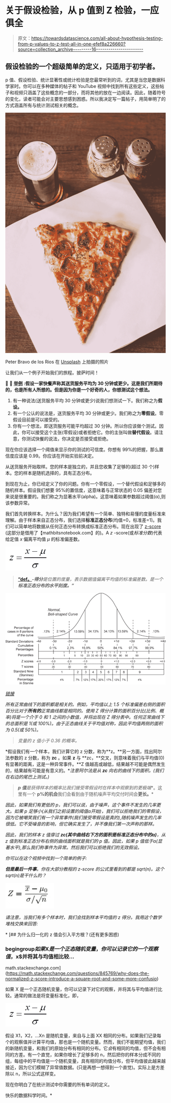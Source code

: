 # 关于假设检验，从 p 值到 Z 检验，一应俱全

> 原文：<https://towardsdatascience.com/all-about-hypothesis-testing-from-p-values-to-z-test-all-in-one-efef8a226660?source=collection_archive---------16----------------------->

## 假设检验的一个超级简单的定义，只适用于初学者。

p 值、假设检验、统计显著性或统计检验是您最常听到的词，尤其是当您是数据科学家时。你可以在多种媒体的帖子和 YouTube 视频中找到所有这些定义，这些帖子和视频只涵盖了这些概念的一部分，而将其他的放在一边阅读。因此，随着符号的变化，读者可能会对主要思想感到困惑。所以我决定写一篇帖子，用简单明了的方式涵盖所有与统计测试相关的概念。

![](img/b7ac9d9b8cb1a15c9210a6eaf7d15e3f.png)

Peter Bravo de los Rios 在 [Unsplash](https://unsplash.com?utm_source=medium&utm_medium=referral) 上拍摄的照片

让我们从一个例子开始我们的旅程。披萨时间！

🍕 🍕 [**举例**](https://www.dummies.com/education/math/statistics/what-a-p-value-tells-you-about-statistical-data/) **:假设一家快餐声称其送货服务平均为 30 分钟或更少。这是我们所期待的，也是所有人所想的。但是因为你是一个好奇的人，你想测试这个想法。**

1.  有一种说法(送货服务平均 30 分钟或更少)说我们想测试一下。我们称之为**假设。**
2.  有一个公认的说法是，送货服务平均 30 分钟或更少。我们称之为**零假设**。零假设目前是可以接受的。
3.  你有一个想法，即送货服务可能平均超过 30 分钟。所以你应该做个测试。因此，你可以接受这个主张(零假设)或者拒绝它。你的主张叫做**替代假设**。请注意，你测试快餐的说法，你决定是否接受或拒绝。

现在你应该选择一个阈值来显示你的测试的可信度。你想有 99%的把握，那么置信度应该是 0.99。你应该在开始实验前决定。

从送货服务开始取样。您的样本是独立的，并且您收集了足够的(超过 30 个)样本。您的样本是随机选择的，具有正态分布。

到现在为止，你已经定义了你的问题。你有一个零假设，一个替代假设和足够多的随机样本。假设我们想要 95%的置信度，这意味着与正常状态的 0.05 偏差对您来说是很重要的。我们称之为显著水平(alpha)。这意味着如果参数超过阈值(α),则该参数异常。

我们首先转换样本。为什么？因为我们希望有一个简单、独特和易懂的度量标准来理解。由于样本来自正态分布，我们选择**标准正态分布**(均值=0，标准差=1)。我们可以简单地将数据从任何正态分布转换成标准正态分布。现在出现了 [z-score](https://mathbitsnotebook.com/Algebra2/Statistics/STzScores.html) (这部分是借用了【mathbitsnotebook.com】的)。A *z* -score(或*标准分数*)代表给定值 *x* 偏离平均值 *μ* 的标准偏差数。

![](img/dc0a8e55747bfb065f295de72063eb3e.png)

> [**“def。**](https://mathbitsnotebook.com/Algebra2/Statistics/STzScores.html)***-得分****是位置的度量，表示数据值偏离平均值的标准偏差数。是一个**标准正态分布的水平刻度。”***

*![](img/9ef23662b8a2b165225d7118e6c673c7.png)*

*[链接](https://www.google.com/search?q=normal%20distribution%20with%20z-score&tbm=isch&tbs=sur%3Afc&rlz=1C1SQJL_enIR855IR855&hl=en&ved=0CAIQpwVqFwoTCLi2y62w3OoCFQAAAAAdAAAAABAC&biw=1381&bih=612#imgrc=Pdux2RHcgO0cMM)*

*所有正常曲线下的面积都是相关的。例如，平均值以上 1.5 个标准偏差右侧的面积百分比对于**所有的**正常曲线都是相同的。使用 Z 得分计算的面积百分比(比例、概率)将是一个介于 0 和 1 之间的小数值，并将出现在 Z 得分表中。任何正常曲线下的总面积是 1(或 100%)。由于正态曲线关于平均值对称，因此平均值两侧的面积为 0.5(或 50%)。*

> *变量的 z 值小于 0.36 的概率。*

*假设我们有一个样本，我们计算它的 z 分数，称为**z。**另一方面，找出阿尔法参数的 z 分数，称为 **zc** 。如果 **z** 与 **zc，**交叉，则意味着我们与平均值(0)有显著的距离，这是一种异常事件。**Z 值越高或越低，结果越不可能是偶然发生的，结果越有可能是有意义的。**注意阿尔法是从 **zc** 向右的曲线下的面积。(我们在右边的尾巴上测试。)*

> ***p 值**是获得样本的概率**比我们接受零假设时在样本中观察到的更极端**。这里有一个 **p%的机会**我们会看到由于随机噪声平均交付时间会**更长。***

*因此，如果我们有更低的 p，我们可以说，由于噪声，这个事件不发生的几率更大。如果 p 足够小(从我们之前设置的阈值α开始)，我们可以拒绝我们的零假设，因为它被嘲笑我们有一个异常事件(我们接受零假设是真的),随机噪声发生的几率很低。它不受噪音的影响，但它确实发生了，并不像我们第一次声称的那样。*

*因此，我们的样本 z 值穿过 **zc(其中曲线右下方的面积是标准正态分布中的α)**，从 z 值到标准正态分布右侧的曲线面积就是我们的 p 值。因此，如果 p 值低于α(显著水平),那么我们称事件为异常。然后我们可以拒绝我们的无效假设。*

*你可以在这个视频中找到一个简单的例子:*

***但是最后一件事**。你在大部分教程的 z-score 的公式里看到的都是 sqrt(n)。这个 sqrt(n)是干什么的？*

*![](img/c56fad3b3259bb9e7f3c7d4c8ea00d04.png)*

*请注意，当我们有多个样本时，我们会找到样本平均值的 z 得分。我用这个数学堆栈交换来回答:*

*[](https://math.stackexchange.com/questions/845769/why-does-the-normalized-z-score-introduce-a-square-root-and-some-more-confusio) [## 为什么归一化的 z 值会引入平方根？(还有更多困惑)

### begingroup$如果$X$是一个正态随机变量，你可以记录它的一个观察值，$x$并将其与均值相比较…

math.stackexchange.com](https://math.stackexchange.com/questions/845769/why-does-the-normalized-z-score-introduce-a-square-root-and-some-more-confusio) 

如果 X 是一个正态随机变量，你可以记录下对它的观察，并将其与平均值进行比较。通常的做法是将变量标准化，即，

![](img/dc0a8e55747bfb065f295de72063eb3e.png)

假设 X1，X2，…Xn 是随机变量，来自与上面 XX 相同的分布。如果我们记录每个的观察值并计算平均值，那也是一个随机变量。然而，我们不能期望均值，我们的新随机变量，和我们的原始分布有相同的分布。它*会*有相同的均值，但不会有相同的方差。有一个直觉，如果你增长了足够多的 n，然后把你的样本分成不同的组，每组中的平均值是一个随机变量，具有相同的均值分布，但平均值彼此越来越接近，因为它们模糊了异常值数据。(只是再想一想得到一个直觉)。实际上是方差除以 n，所以公式这样变。

现在你明白了在统计测试中你需要的所有单词的定义。

快乐的数据科学时间。*